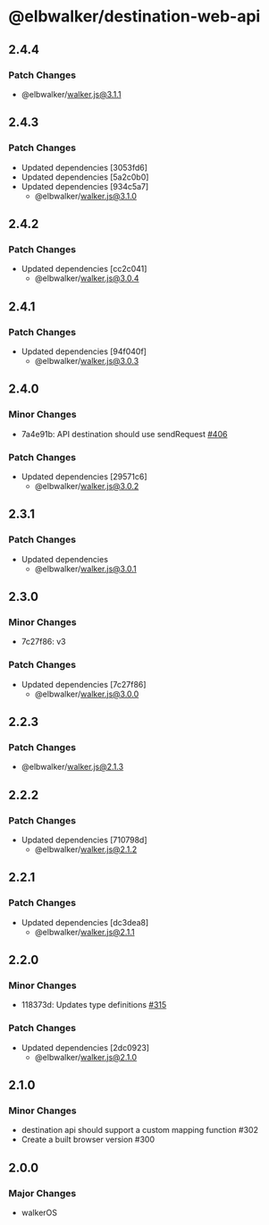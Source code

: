 # @elbwalker/destination-web-api

## 2.4.4

### Patch Changes

- @elbwalker/walker.js@3.1.1

## 2.4.3

### Patch Changes

- Updated dependencies [3053fd6]
- Updated dependencies [5a2c0b0]
- Updated dependencies [934c5a7]
  - @elbwalker/walker.js@3.1.0

## 2.4.2

### Patch Changes

- Updated dependencies [cc2c041]
  - @elbwalker/walker.js@3.0.4

## 2.4.1

### Patch Changes

- Updated dependencies [94f040f]
  - @elbwalker/walker.js@3.0.3

## 2.4.0

### Minor Changes

- 7a4e91b: API destination should use sendRequest
  [#406](https://github.com/elbwalker/walkerOS/issues/406)

### Patch Changes

- Updated dependencies [29571c6]
  - @elbwalker/walker.js@3.0.2

## 2.3.1

### Patch Changes

- Updated dependencies
  - @elbwalker/walker.js@3.0.1

## 2.3.0

### Minor Changes

- 7c27f86: v3

### Patch Changes

- Updated dependencies [7c27f86]
  - @elbwalker/walker.js@3.0.0

## 2.2.3

### Patch Changes

- @elbwalker/walker.js@2.1.3

## 2.2.2

### Patch Changes

- Updated dependencies [710798d]
  - @elbwalker/walker.js@2.1.2

## 2.2.1

### Patch Changes

- Updated dependencies [dc3dea8]
  - @elbwalker/walker.js@2.1.1

## 2.2.0

### Minor Changes

- 118373d: Updates type definitions
  [#315](https://github.com/elbwalker/walkerOS/issues/315)

### Patch Changes

- Updated dependencies [2dc0923]
  - @elbwalker/walker.js@2.1.0

## 2.1.0

### Minor Changes

- destination api should support a custom mapping function #302
- Create a built browser version #300

## 2.0.0

### Major Changes

- walkerOS
